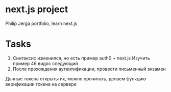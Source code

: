 # next.js project

Philip Jerga portfolio, learn next.js

# Tasks

1. Синтаксис изменился, но есть пример auth0 + next.js Изучить пример
   46 видос следующий
2. После прохождения аутентификации, провести письменный экзамен

Данные токена открыты их, можно прочитать, делаем функцию верификации токена на сервере